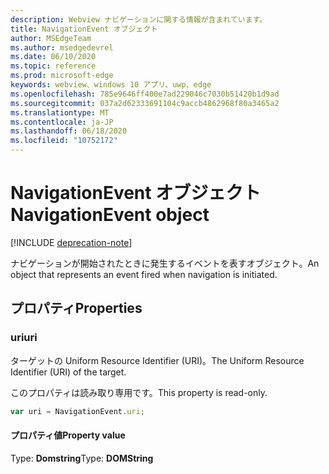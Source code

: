 ```yaml
---
description: Webview ナビゲーションに関する情報が含まれています。
title: NavigationEvent オブジェクト
author: MSEdgeTeam
ms.author: msedgedevrel
ms.date: 06/10/2020
ms.topic: reference
ms.prod: microsoft-edge
keywords: webview、windows 10 アプリ、uwp、edge
ms.openlocfilehash: 785e9646ff400e7ad229046c7030b51420b1d9ad
ms.sourcegitcommit: 037a2d62333691104c9accb4862968f80a3465a2
ms.translationtype: MT
ms.contentlocale: ja-JP
ms.lasthandoff: 06/18/2020
ms.locfileid: "10752172"
---
```

# <span data-ttu-id="ed8ef-104">NavigationEvent オブジェクト</span><span class="sxs-lookup"><span data-stu-id="ed8ef-104">NavigationEvent object</span></span>  

[!INCLUDE [deprecation-note](../includes/deprecation-note.md)]  

<span data-ttu-id="ed8ef-105">ナビゲーションが開始されたときに発生するイベントを表すオブジェクト。</span><span class="sxs-lookup"><span data-stu-id="ed8ef-105">An object that represents an event fired when navigation is initiated.</span></span>  

## <span data-ttu-id="ed8ef-106">プロパティ</span><span class="sxs-lookup"><span data-stu-id="ed8ef-106">Properties</span></span>  

### <span data-ttu-id="ed8ef-107">uri</span><span class="sxs-lookup"><span data-stu-id="ed8ef-107">uri</span></span>  

<span data-ttu-id="ed8ef-108">ターゲットの Uniform Resource Identifier (URI)。</span><span class="sxs-lookup"><span data-stu-id="ed8ef-108">The Uniform Resource Identifier (URI) of the target.</span></span>  

<span data-ttu-id="ed8ef-109">このプロパティは読み取り専用です。</span><span class="sxs-lookup"><span data-stu-id="ed8ef-109">This property is read-only.</span></span>  

```javascript
var uri = NavigationEvent.uri;
```  

#### <span data-ttu-id="ed8ef-110">プロパティ値</span><span class="sxs-lookup"><span data-stu-id="ed8ef-110">Property value</span></span>  

<span data-ttu-id="ed8ef-111">Type: **Domstring**</span><span class="sxs-lookup"><span data-stu-id="ed8ef-111">Type: **DOMString**</span></span>  
